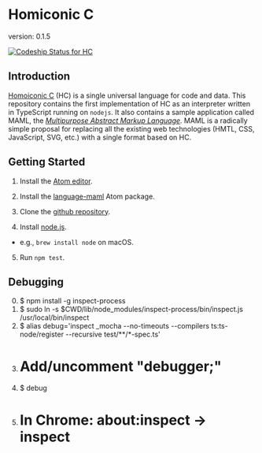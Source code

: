 # Homiconic C
version: 0.1.5

[ ![Codeship Status for HC](https://app.codeship.com/projects/aaeb71c0-b7d8-0134-5ab7-22c228ba91d5/status?branch=master)](https://app.codeship.com/projects/194564)

## Introduction

[Homoiconic C](https://theswanfactory.wordpress.com/2016/12/20/homoiconic-c-a-universal-language-for-code-and-data/) (HC) is a single universal language for code and data.  This repository contains the first implementation of HC as an interpreter written in TypeScript running on `nodejs`.  It also contains a sample application called MAML, the [*Multipurpose Abstract Markup Language*](https://theswanfactory.wordpress.com/2016/11/08/introducing-maml-a-draft-proposal-for-html6/).  MAML is a radically simple proposal for replacing all the existing web technologies (HMTL, CSS, JavaScript, SVG, etc.) with a single format based on HC.

## Getting Started

1. Install the [Atom editor](http://flight-manual.atom.io/getting-started/sections/installing-atom/).

2. Install the [language-maml](https://github.com/TheSwanFactory/language-maml) Atom package.

3. Clone the [github repository](https://github.com/TheSwanFactory/hclang.git).

4. Install [node.js](https://nodejs.org/).
  * e.g., `brew install node` on macOS.

5. Run `npm test`.

## Debugging
0. $ npm install -g inspect-process
1. $ sudo ln -s $CWD/lib/node_modules/inspect-process/bin/inspect.js /usr/local/bin/inspect
2. $ alias debug='inspect _mocha --no-timeouts --compilers ts:ts-node/register --recursive test/**/*-spec.ts'
3. # Add/uncomment "debugger;"
4. $ debug
5. # In Chrome: about:inspect -> inspect
